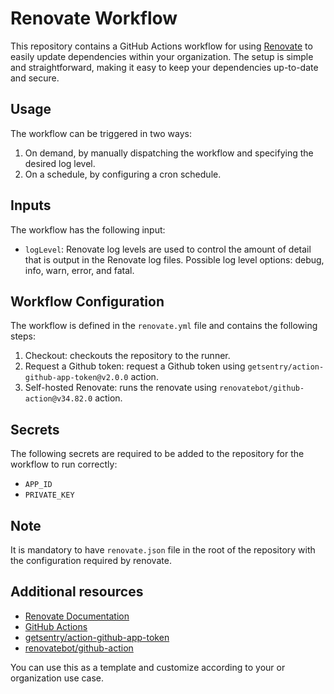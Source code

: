 # Renovate Workflow

This repository contains a GitHub Actions workflow for using [Renovate](https://renovatebot.com/) to easily update dependencies within your organization. The setup is simple and straightforward, making it easy to keep your dependencies up-to-date and secure.

## Usage

The workflow can be triggered in two ways:
1. On demand, by manually dispatching the workflow and specifying the desired log level.
2. On a schedule, by configuring a cron schedule.

## Inputs

The workflow has the following input:

- `logLevel`: Renovate log levels are used to control the amount of detail that is output in the Renovate log files. Possible log level options: debug, info, warn, error, and fatal.

## Workflow Configuration

The workflow is defined in the `renovate.yml` file and contains the following steps:
1. Checkout: checkouts the repository to the runner.
2. Request a Github token: request a Github token using `getsentry/action-github-app-token@v2.0.0` action.
3. Self-hosted Renovate: runs the renovate using `renovatebot/github-action@v34.82.0` action.

## Secrets

The following secrets are required to be added to the repository for the workflow to run correctly:
- `APP_ID`
- `PRIVATE_KEY`

## Note

It is mandatory to have `renovate.json` file in the root of the repository with the configuration required by renovate.

## Additional resources

- [Renovate Documentation](https://renovatebot.com/docs)
- [GitHub Actions](https://docs.github.com/en/actions)
- [getsentry/action-github-app-token](https://github.com/getsentry/action-github-app-token)
- [renovatebot/github-action](https://github.com/renovatebot/github-action)

You can use this as a template and customize according to your or organization use case.
